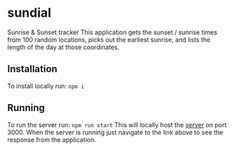 # sundial
Sunrise &amp; Sunset tracker
This application gets the sunset / sunrise times from 100 random locations, picks out the earliest sunrise, and lists the length of the day at those coordinates.

## Installation
To install locally run:
`npm i`

## Running
To run the server run:
`npm run start`
This will locally host the [server](http://localhost:3000) on port 3000.
When the server is running just navigate to the link above to see the response from the application.
